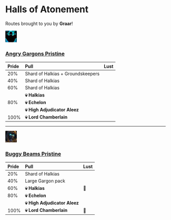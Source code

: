# Halls of Atonement

Routes brought to you by **Graar**!

![Fortified](../__media/fortified.png)
### [Angry Gargons Pristine](https://raw.githubusercontent.com/holicron/Routes/main/Halls%20of%20Atonement/Angry_Gargons_Pristine.txt)

| Pride | Pull | Lust |
| :-- | :-- | :-- |
| 20% | Shard of Halkias + Groundskeepers | |
| 40% | Shard of Halkias | |
| 60% | Shard of Halkias | |
| | **💀 Halkias** |  |
| 80% | **💀 Echelon** |  |
|  | **💀 High Adjudicator Aleez** |  |
| 100% | **💀 Lord Chamberlain** |  |

---

![Tyrannical](../__media/tyrannical.png)

### [Buggy Beams Pristine](https://raw.githubusercontent.com/holicron/Routes/main/Halls%20of%20Atonement/Buggy_Beams_Pristine.txt)

| Pride | Pull | Lust |
| :-- | :-- | :-- |
| 20% | Shard of Halkias | |
| 40% | Large Gargon pack | |
| 60% | **💀 Halkias** | 💢 |
| 80% | **💀 Echelon** |  |
|  | **💀 High Adjudicator Aleez** |  |
| 100% | **💀 Lord Chamberlain** | 💢 |


